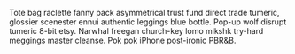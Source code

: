 Tote bag raclette fanny pack asymmetrical trust fund direct trade tumeric, glossier scenester ennui authentic leggings blue bottle. Pop-up wolf disrupt tumeric 8-bit etsy. Narwhal freegan church-key lomo mlkshk try-hard meggings master cleanse. Pok pok iPhone post-ironic PBR&B.